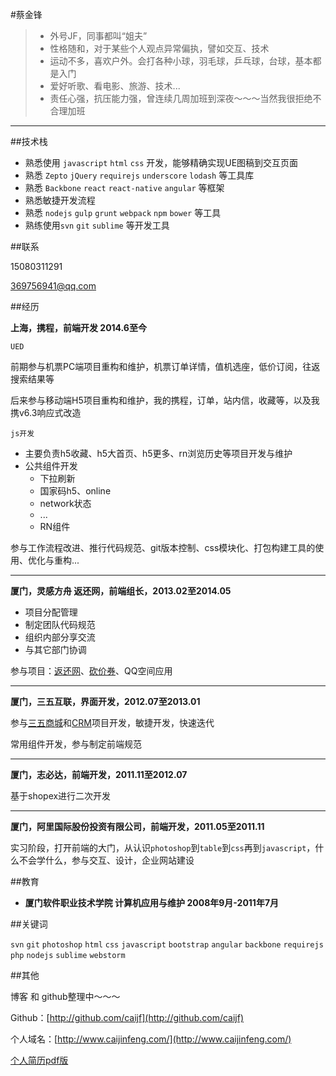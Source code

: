#蔡金锋

> - 外号JF，同事都叫“姐夫”
> - 性格随和，对于某些个人观点异常偏执，譬如交互、技术
> - 运动不多，喜欢户外。会打各种小球，羽毛球，乒乓球，台球，基本都是入门
> - 爱好听歌、看电影、旅游、技术...
> - 责任心强，抗压能力强，曾连续几周加班到深夜～～～当然我很拒绝不合理加班

---


##技术栈

- 熟悉使用 `javascript` `html` `css` 开发，能够精确实现UE图稿到交互页面
- 熟悉 `Zepto` `jQuery` `requirejs` `underscore` `lodash` 等工具库
- 熟悉 `Backbone` `react` `react-native` `angular` 等框架
- 熟悉敏捷开发流程
- 熟悉 `nodejs` `gulp` `grunt` `webpack` `npm` `bower` 等工具
- 熟练使用`svn` `git` `sublime` 等开发工具


##联系

15080311291

[369756941@qq.com](mailto:369756941@qq.com)

##经历

**上海，携程，前端开发 2014.6至今**

`UED`

前期参与机票PC端项目重构和维护，机票订单详情，值机选座，低价订阅，往返搜索结果等

后来参与移动端H5项目重构和维护，我的携程，订单，站内信，收藏等，以及我携v6.3响应式改造

`js开发`

- 主要负责h5收藏、h5大首页、h5更多、rn浏览历史等项目开发与维护
- 公共组件开发
	- 下拉刷新
	- 国家码h5、online
	- network状态
	- ...
	- RN组件

参与工作流程改进、推行代码规范、git版本控制、css模块化、打包构建工具的使用、优化与重构...

---

**厦门，灵感方舟 返还网，前端组长，2013.02至2014.05**

- 项目分配管理
- 制定团队代码规范
- 组织内部分享交流
- 与其它部门协调

参与项目：[返还网](http://www.fanhuan.com/)、[砍价券](http://www.kanjia.com/)、QQ空间应用

---

**厦门，三五互联，界面开发，2012.07至2013.01**

参与[三五商城](http://mall.35.com/)和[CRM](http://crmdemo.35.com/index/index.aspx)项目开发，敏捷开发，快速迭代

常用组件开发，参与制定前端规范

---

**厦门，志必达，前端开发，2011.11至2012.07**

基于shopex进行二次开发

---

**厦门，阿里国际股份投资有限公司，前端开发，2011.05至2011.11**

实习阶段，打开前端的大门，从认识`photoshop`到`table`到`css`再到`javascript`，什么不会学什么，参与交互、设计，企业网站建设


##教育

- **厦门软件职业技术学院 计算机应用与维护 2008年9月-2011年7月**

##关键词

`svn` `git` `photoshop` `html` `css` `javascript` `bootstrap` `angular` `backbone` `requirejs` `php` `nodejs` `sublime` `webstorm`

##其他

博客 和 github整理中～～～

Github：[http://github.com/caijf](http://github.com/caijf)

个人域名：[http://www.caijinfeng.com/](http://www.caijinfeng.com/)

[个人简历pdf版](http://www.caijinfeng.com/resume/caijinfeng.pdf)

<br/>

